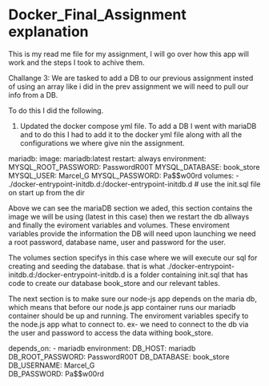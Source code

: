 # Docker_Final_Assignment explanation

This is my read me file for my assignment, I will go over how this app will work and the steps I took to achive them.

Challange 3: We are tasked to add a DB to our previous assignment insted of using an array like i did in the prev assignment 
we will need to pull our info from a DB. 

To do this I did the following. 

1. Updated the docker compose yml file.
To add a DB I went with mariaDB and to do this I had to add it to the docker yml file along with all the configurations we where give nin the assignment.

mariadb:
    image: mariadb:latest
    restart: always
    environment:
      MYSQL_ROOT_PASSWORD: PasswordR00T
      MYSQL_DATABASE: book_store
      MYSQL_USER: Marcel_G
      MYSQL_PASSWORD: Pa$$w00rd
    volumes:
      - ./docker-entrypoint-initdb.d:/docker-entrypoint-initdb.d # use the init.sql file on start up from the dir 

  Above we can see the mariaDB section we aded, this section contains the image we will be using (latest in this case) then we restart the db allways and finally the eviroment variables and volumes. 
  These enviroment variables provide the information the DB will need upon launching we need a root password, database name, user and password for the user. 

  The volumes section specifys in this case where we will execute our sql for creating and seeding the database. 
  that is what ./docker-entrypoint-initdb.d:/docker-entrypoint-initdb.d is a folder containing init.sql that has code to create our database book_store and our relevant tables. 

  The next section is to make sure our node-js app depends on the maria db, which means that before our node.js app container runs our mariadb container should be up and running. The enviroment variables specify to the node.js app what to connect to. ex- we need to connect to the db via the user and password to access the data withing book_store. 
  
  depends_on:
      - mariadb
    environment:
      DB_HOST: mariadb
      DB_ROOT_PASSWORD: PasswordR00T
      DB_DATABASE: book_store
      DB_USERNAME: Marcel_G  
      DB_PASSWORD: Pa$$w00rd

      
